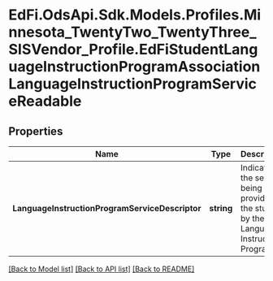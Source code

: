 # EdFi.OdsApi.Sdk.Models.Profiles.Minnesota_TwentyTwo_TwentyThree_SISVendor_Profile.EdFiStudentLanguageInstructionProgramAssociationLanguageInstructionProgramServiceReadable
## Properties

Name | Type | Description | Notes
------------ | ------------- | ------------- | -------------
**LanguageInstructionProgramServiceDescriptor** | **string** | Indicates the service being provided to the student by the Language Instruction Program. | 

[[Back to Model list]](../README.md#documentation-for-models) [[Back to API list]](../README.md#documentation-for-api-endpoints) [[Back to README]](../README.md)


